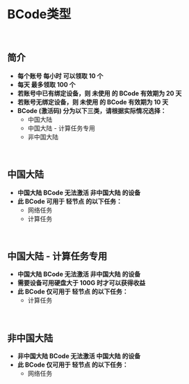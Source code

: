 # BCode类型
<br>

## 简介
- **每个账号 每小时 可以领取 10 个**  
- **每天 最多领取 100 个**  
- **若账号中已有绑定设备，则 未使用 的 BCode 有效期为 20 天**  
- **若账号无绑定设备，则 未使用 的 BCode 有效期为 10 天**  
- **BCode (激活码) 分为以下三类，请根据实际情况选择：**  
  - 中国大陆
  - 中国大陆 - 计算任务专用
  - 非中国大陆  
<br>

## 中国大陆
- **中国大陆 BCode 无法激活 非中国大陆 的设备**  
- **此 BCode 可用于 轻节点 的以下任务：**  
  - 网络任务
  - 计算任务  
<br>

## 中国大陆 - 计算任务专用
- **中国大陆 BCode 无法激活 非中国大陆 的设备**  
- **需要设备可用硬盘大于 100G 时才可以获得收益**  
- **此 BCode 仅可用于 轻节点 的以下任务：**  
  - 计算任务  
<br>

## 非中国大陆
- **非中国大陆 BCode 无法激活 中国大陆 的设备**  
- **此 BCode 仅可用于 轻节点 的以下任务：**  
  - 网络任务  
